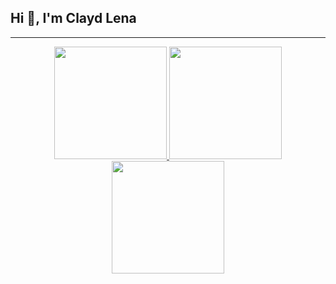## Hi 👋, I'm Clayd Lena
---
<div align="center" dir="auto">
    <a href="https://github.com/ClaydLena">
        <img height="180em" src="https://github-readme-stats.vercel.app/api/top-langs/?username=ClaydLena" data-canonical-src="https://github-readme-stats.vercel.app/api/top-langs/?username=ClaydLena&amp;layout=compact&amp;langs_count=7&amp;theme=github_dark" style="max-width: 100%;">
        <img height="180em" src="https://github-profile-summary-cards.vercel.app/api/cards/repos-per-language?username=ClaydLena" data-canonical-src="https://github-profile-summary-cards.vercel.app/api/cards/repos-per-language?username=ClaydLena&amp;show_icons=true&amp;theme=github_dark&amp;include_all_commits=true&amp;" style="max-width: 100%;">
    </a>
 </div>
<div align="center" dir="auto">
    <a href="https://github.com/ClaydLena">
        <img height="180em" src="https://github-readme-stats.vercel.app/api?username=ClaydLena" data-canonical-src="https://github-readme-stats.vercel.app/api?username=ClaydLena&amp;show_icons=true&amp;theme=github_dark&amp;include_all_commits=true&amp;count_private=true" style="max-width: 100%;">
    </a>
 </div>
